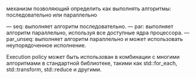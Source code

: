 механизм позволяющий определить как выполнять алгоритмы: последовательно или параллельно

— seq: выполняет алгоритм последовательно.
— par: выполняет алгоритм параллельно, используя все доступные ядра процессора.
— par_unseq: выполняет алгоритм параллельно и может использовать неупорядоченное исполнение.

Execution policy может быть использован в комбинации с многими алгоритмами в стандартной библиотеке, такими как std::for_each, std::transform, std::reduce и другими.